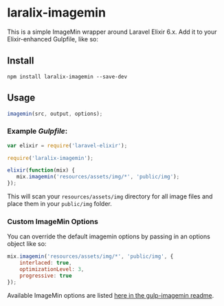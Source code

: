 # laralix-imagemin

This is a simple ImageMin wrapper around Laravel Elixir 6.x. Add it to your Elixir-enhanced Gulpfile, like so:

## Install

```
npm install laralix-imagemin --save-dev
```

## Usage

```javascript
imagemin(src, output, options);
```

### Example *Gulpfile*:

```javascript
var elixir = require('laravel-elixir');

require('laralix-imagemin');

elixir(function(mix) {
   mix.imagemin('resources/assets/img/*', 'public/img');
});
```

This will scan your `resources/assets/img` directory for all image files and place them in your `public/img` folder.

### Custom ImageMin Options

You can override the default imagemin options by passing in an options object like so:

```javascript
mix.imagemin('resources/assets/img/*', 'public/img', {
    interlaced: true,
    optimizationLevel: 3,
    progressive: true
});
```

Available ImageMin options are listed [here in the gulp-imagemin readme](https://github.com/sindresorhus/gulp-imagemin#imageminoptions).